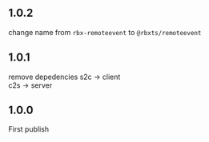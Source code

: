 
## 1.0.2
change name from `rbx-remoteevent` to `@rbxts/remoteevent`

## 1.0.1
remove depedencies
s2c -> client  
c2s -> server  

## 1.0.0
First publish
